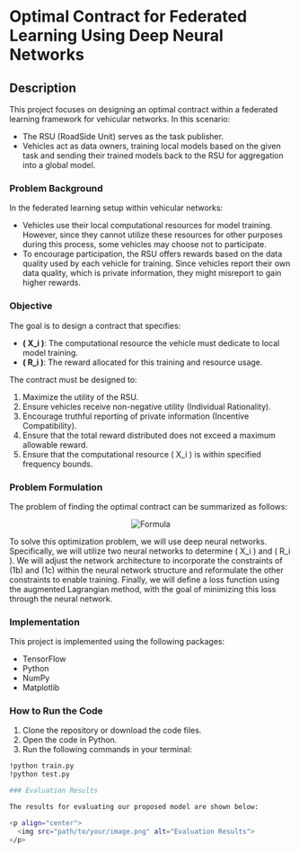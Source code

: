 # Optimal Contract for Federated Learning Using Deep Neural Networks

## Description

This project focuses on designing an optimal contract within a federated learning framework for vehicular networks. In this scenario:

- The RSU (RoadSide Unit) serves as the task publisher.
- Vehicles act as data owners, training local models based on the given task and sending their trained models back to the RSU for aggregation into a global model.

### Problem Background

In the federated learning setup within vehicular networks:

- Vehicles use their local computational resources for model training. However, since they cannot utilize these resources for other purposes during this process, some vehicles may choose not to participate.
- To encourage participation, the RSU offers rewards based on the data quality used by each vehicle for training. Since vehicles report their own data quality, which is private information, they might misreport to gain higher rewards.

### Objective

The goal is to design a contract that specifies:

- **\( X_i \)**: The computational resource the vehicle must dedicate to local model training.
- **\( R_i \)**: The reward allocated for this training and resource usage.

The contract must be designed to:

1. Maximize the utility of the RSU.
2. Ensure vehicles receive non-negative utility (Individual Rationality).
3. Encourage truthful reporting of private information (Incentive Compatibility).
4. Ensure that the total reward distributed does not exceed a maximum allowable reward.
5. Ensure that the computational resource \( X_i \) is within specified frequency bounds.

### Problem Formulation

The problem of finding the optimal contract can be summarized as follows:

<p align="center">
  <img src="https://quicklatex.com/cache3/85/ql_00035d45896495eca030c03f58e75e85_l3.png" alt="Formula">
</p>

To solve this optimization problem, we will use deep neural networks. Specifically, we will utilize two neural networks to determine \( X_i \) and \( R_i \). We will adjust the network architecture to incorporate the constraints of (1b) and (1c) within the neural network structure and reformulate the other constraints to enable training. Finally, we will define a loss function using the augmented Lagrangian method, with the goal of minimizing this loss through the neural network.

### Implementation

This project is implemented using the following packages:

- TensorFlow
- Python
- NumPy
- Matplotlib

### How to Run the Code

1. Clone the repository or download the code files.
2. Open the code in Python.
3. Run the following commands in your terminal:

```bash
!python train.py
!python test.py

### Evaluation Results

The results for evaluating our proposed model are shown below:

<p align="center">
  <img src="path/to/your/image.png" alt="Evaluation Results">
</p>
